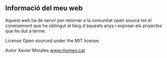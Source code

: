 ## Informació del meu web
Aquest web ha de servir per retornar a la comunitat open source tot el coneixement que he obtingut al llarg d'aquests anys i exposar els projectes que he dut a terme.

License
Open sourced under the MIT license.

Autor
Xavier Morales
www.momex.cat
